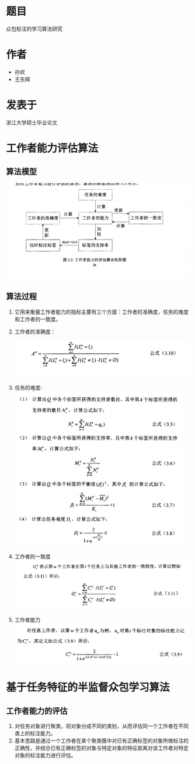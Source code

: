 
# 题目

<p>众包标注的学习算法研究</p>

# 作者

- 孙欢
- 王东辉

# 发表于

<p>浙江大学硕士毕业论文</p>

# 工作者能力评估算法

## 算法模型

![](pictures/pc_algorithm.png)

## 算法过程

1. 它用来衡量工作者能力的指标主要有三个方面：工作者的准确度，任务的难度和工作者的一致度。
2. 工作者的准确度：

	![](pictures/pc_accurancy.png)

3. 任务的难度:
	![](pictures/task_difficulty.png)
4. 工作者的一致度
	![](pictures/pc_same.png) 

5. 工作者能力
	![](pictures/pc_value.png)


# 基于任务特征的半监督众包学习算法

## 工作者能力的评估

1. 对任务对象进行聚类，将对象分成不同的类别，从而评估同一个工作者在不同类上的标注能力。
2. 基本思路是通过一个工作者在某个聚类簇中对已有正确标签的对象所做标注的正确性，并结合已有正确标签的对象与特定对象的特征距离对该工作者对特定对象的标注能力进行评估。